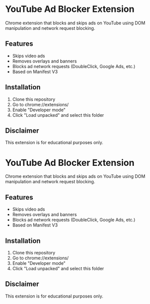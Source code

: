 # YouTube Ad Blocker Extension

Chrome extension that blocks and skips ads on YouTube using DOM manipulation and network request blocking.

## Features
- Skips video ads
- Removes overlays and banners
- Blocks ad network requests (DoubleClick, Google Ads, etc.)
- Based on Manifest V3

## Installation
1. Clone this repository
2. Go to chrome://extensions/
3. Enable "Developer mode"
4. Click "Load unpacked" and select this folder

## Disclaimer
This extension is for educational purposes only.
# YouTube Ad Blocker Extension

Chrome extension that blocks and skips ads on YouTube using DOM manipulation and network request blocking.

## Features
- Skips video ads
- Removes overlays and banners
- Blocks ad network requests (DoubleClick, Google Ads, etc.)
- Based on Manifest V3

## Installation
1. Clone this repository
2. Go to chrome://extensions/
3. Enable "Developer mode"
4. Click "Load unpacked" and select this folder

## Disclaimer
This extension is for educational purposes only.
